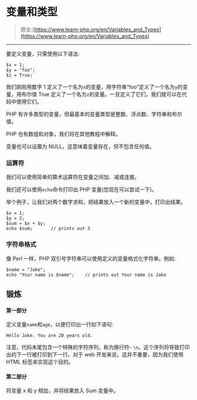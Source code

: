 # 变量和类型

> 原文:[https://www.learn-php.org/en/Variables_and_Types](https://www.learn-php.org/en/Variables_and_Types)

* * *

要定义变量，只需使用以下语法:

```
$x = 1;
$y = "foo";
$z = True; 
```

我们刚刚用数字 1 定义了一个名为`x`的变量，用字符串“foo”定义了一个名为`y`的变量，用布尔值 True 定义了一个名为`z`的变量。一旦定义了它们，我们就可以在代码中使用它们。

PHP 有许多类型的变量，但最基本的变量类型是整数、浮点数、字符串和布尔值。

PHP 也有数组和对象，我们将在其他教程中解释。

变量也可以设置为 NULL，这意味着变量存在，但不包含任何值。

### 运算符

我们可以使用简单的算术运算符在变量之间加、减或连接。

我们还可以使用`echo`命令打印出 PHP 变量(您现在可以尝试一下)。

举个例子，让我们对两个数字求和，把结果放入一个新的变量中，打印出结果。

```
$x = 1;
$y = 2;
$sum = $x + $y;
echo $sum;       // prints out 3 
```

### 字符串格式

像 Perl 一样，PHP 双引号字符串可以使用定义的变量格式化字符串。例如:

```
$name = "Jake";
echo "Your name is $name";    // prints out Your name is Jake 
```

## 锻炼

#### 第一部分

定义变量`name`和`age`，以便打印出一行如下语句:

`Hello Jake. You are 20 years old.`

注意，代码末尾包含一个特殊的字符序列，称为换行符- `\n`。这个序列将导致打印出的下一行被打印到下一行。对于 web 开发来说，这并不重要，因为我们使用 HTML 标签来实现这个目的。

#### 第二部分

将变量 x 和 y 相加，并将结果放入 Sum 变量中。
